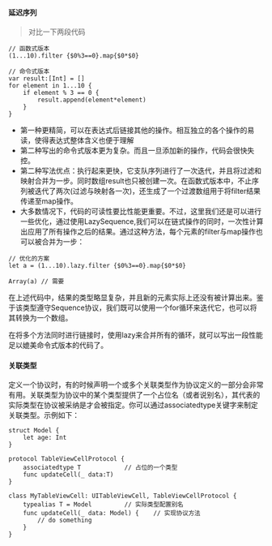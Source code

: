 #### 延迟序列

> 对比一下两段代码

```
// 函数式版本
(1...10).filter {$0%3==0}.map{$0*$0}
```

```
// 命令式版本
var result:[Int] = []
for element in 1...10 {
	if element % 3 == 0 {
		result.append(element*element)
	}
}
```



* 第一种更精简，可以在表达式后链接其他的操作。相互独立的各个操作的易读，使得表达式整体含义也便于理解
* 第二种写出的命令式版本更为复杂。而且一旦添加新的操作，代码会很快失控。
* 第二种写法优点：执行起来更快，它支队序列进行了一次迭代，并且将过滤和映射合并为一步。同时数组result也只被创建一次。在函数式版本中，不止序列被迭代了两次(过滤与映射各一次)，还生成了一个过渡数组用于将filter结果传递至map操作。
* 大多数情况下，代码的可读性要比性能更重要。不过，这里我们还是可以进行一些优化，通过使用LazySequence,我们可以在链式操作的同时，一次性计算出应用了所有操作之后的结果。通过这种方法，每个元素的filter与map操作也可以被合并为一步：

```
// 优化的方案
let a = (1...10).lazy.filter {$0%3==0}.map{$0*$0}

Array(a) // 需要
```

在上述代码中，结果的类型略显复杂，并且新的元素实际上还没有被计算出来。鉴于该类型遵守Sequence协议，我们既可以使用一个for循环来迭代它，也可以将其转换为一个数组。

在将多个方法同时进行链接时，使用lazy来合并所有的循环，就可以写出一段性能足以媲美命令式版本的代码了。



#### 关联类型

定义一个协议时，有的时候声明一个或多个关联类型作为协议定义的一部分会非常有用。关联类型为协议中的某个类型提供了一个占位名（或者说别名），其代表的实际类型在协议被采纳是才会被指定。你可以通过associatedtype关键字来制定关联类型。示例如下：

```
struct Model {
	let age: Int
}

protocol TableViewCellProtocol {
	associatedtype T			// 占位的一个类型
	func updateCell(_ data:T)
}

class MyTableViewCell: UITableViewCell, TableViewCellProtocol {
	typealias T = Model			// 实际类型配置别名
	func updateCell(_ data: Model) { 	// 实现协议方法
		// do something
	}
}
```

